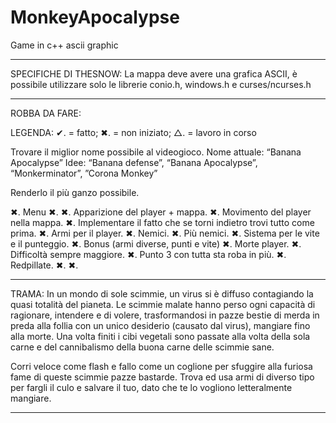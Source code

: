 # MonkeyApocalypse
Game in c++ ascii graphic

---------------------------------------------------------------------------------------------------------------------------------------------------------------------------------

SPECIFICHE DI THESNOW:
La mappa deve avere una grafica ASCII, è possibile utilizzare solo le librerie conio.h, windows.h e curses/ncurses.h

---------------------------------------------------------------------------------------------------------------------------------------------------------------------------------

ROBBA DA FARE:

 LEGENDA: ✔. = fatto; ✖. = non iniziato; △. = lavoro in corso

Trovare il miglior nome possibile al videogioco.
Nome attuale: “Banana Apocalypse”
Idee: “Banana defense”, “Banana Apocalypse”, “Monkerminator”, ”Corona Monkey”

Renderlo il più ganzo possibile.

✖. Menu
✖. 
✖. Apparizione del player + mappa.
✖. Movimento del player nella mappa.
✖. Implementare il fatto che se torni indietro trovi tutto come prima.
✖. Armi per il player.
✖. Nemici.
✖. Più nemici.
✖. Sistema per le vite e il punteggio.
✖. Bonus (armi diverse, punti e vite)
✖. Morte player.
✖.  Difficoltà sempre maggiore.
✖. Punto 3 con tutta sta roba in più.
✖. Redpillate.
✖. 
✖. 

---------------------------------------------------------------------------------------------------------------------------------------------------------------------------------

TRAMA:
In un mondo di sole scimmie, un virus si è diffuso contagiando la quasi totalità del pianeta. Le scimmie malate hanno perso ogni capacità di ragionare, intendere e di volere, trasformandosi in pazze bestie di merda in preda alla follia con un unico desiderio (causato dal virus), mangiare fino alla morte.
Una volta finiti i cibi vegetali sono passate alla volta della sola carne e del cannibalismo della buona carne delle scimmie sane.

Corri veloce come flash e fallo come un coglione per sfuggire alla furiosa fame di queste scimmie pazze bastarde. 
Trova ed usa armi di diverso tipo per fargli il culo e salvare il tuo, dato che te lo vogliono letteralmente mangiare.

---------------------------------------------------------------------------------------------------------------------------------------------------------------------------------
